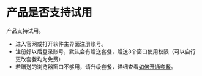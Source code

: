 # 产品是否支持试用

产品支持试用。

* 进入官网或打开软件主界面注册账号。
* 注册好以后登录账号，默认会有赠送套餐，赠送3个窗口使用权限（可以自行更改套餐均为免费）
* 若赠送的浏览器窗口不够用，请升级套餐，详细查看[如何开通套餐](../../help1/kuai-su-ru-men/kai-tong-tao-can-bian-geng-tao-can-xu-fei-tao-can.md)。

